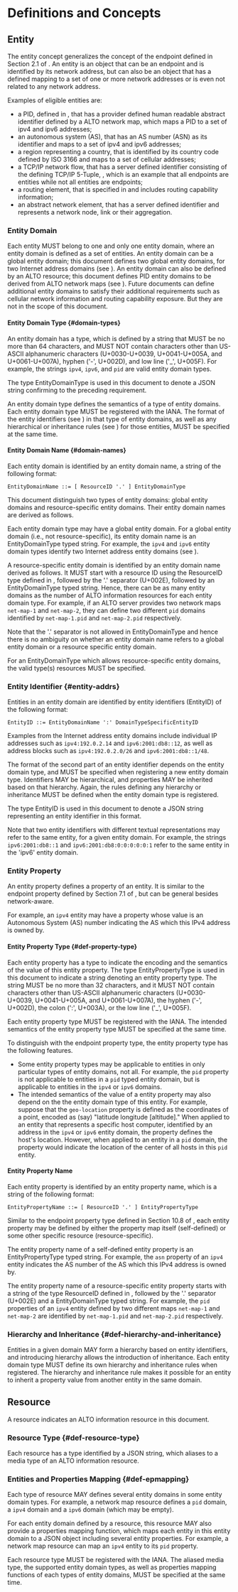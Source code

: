 # Definitions and Concepts

## Entity

<!-- FIXME:
This section introduces a new concept and deserves more explanations before
diving in the technical "how to handle".
For instance:
- what kind of object other than an addressable ALTO endpoint is eligible to be
  an ALTO entity?
- an entity must be related to network address(es) e.g. entity such as PID, ASN
  nb, Country code have a defined mapping to IP or cellular addresses.
-->

The entity concept generalizes the concept of the endpoint defined in Section 2.1 of
[](#RFC7285). An entity is an object that can be an endpoint and is identified
by its network address, but can also be an object that has a defined mapping to
a set of one or more network addresses or is even not related to any network
address.

<!-- Examples of entities -->

Examples of eligible entities are:

- a PID, defined in [](#RFC7285), that has a provider defined human readable
  abstract identifier defined by a ALTO network map, which maps a PID to a set of ipv4 and ipv6 addresses;
- an autonomous system (AS), that has an AS number (ASN) as its identifier 
  and maps to a set of ipv4 and ipv6 addresses;
- a region representing a country, that is identified by its country code defined 
  by ISO 3166 and maps to a set of cellular addresses;
- a TCP/IP network flow, that has a server defined identifier consisting of the 
  defining TCP/IP 5-Tuple, , which is an example that all endpoints 
  are entities while not all entities are endpoints;
- a routing element, that is specified in [](#RFC7921) and includes routing
  capability information;
- an abstract network element, that has a server defined identifier and
  represents a network node, link or their aggregation.

<!--
An entity is an object with a (possibly empty) set of properties.
It MAY or MAY NOT be related to a network address. There are a lot of examples
of entities, such as applications or end-hosts in a communication network, cells
in a wireless network, network flows, network functions, routing elements in a
routing system or even general network elements.
-->

<!--
Each entity MUST be in one and only one domain, such as the IPv4 domain, the
IPv6 domain or PID domain (defined in this document), and has a unique identifier.
-->

### Entity Domain

<!-- FIXME: Illustrate what means by "global" here. -->

Each entity MUST belong to one and only one entity domain, where an entity
domain is defined as a set of entities. An entity domain can be a global entity
domain; this document defines two global entity domains, for two Internet
address domains (see [](#inet-addr-domain)). An entity domain can also be
defined by an ALTO resource; this document defines PID entity domains to be
derived from ALTO network maps (see [](#pid-domain)). Future documents can
define additional entity domains to satisfy their additional requirements such
as cellular network information and routing capability exposure. But they are
not in the scope of this document.

<!-- This document will define the domains precisely below. -->
<!-- An additional example is the proposed domain of Abstract Network Elements
associated with topology and routing, as suggested by
[](#I-D.ietf-alto-path-vector). -->

#### Entity Domain Type {#domain-types}

An entity domain has a type, which is defined by a string that MUST be no more
than 64 characters, and MUST NOT contain characters other than US-ASCII
alphanumeric characters (U+0030-U+0039, U+0041-U+005A, and U+0061-U+007A),
hyphen ('-', U+002D), and low line ('\_', U+005F). For example, the strings
`ipv4`, `ipv6`, and `pid` are valid entity domain types.

The type EntityDomainType is used in this document to denote a JSON string
confirming to the preceding requirement.

An entity domain type defines the semantics of a type of entity domains. Each
entity domain type MUST be registered with the IANA. The format of the entity
identifiers (see [](#entity-addrs)) in that type of entity domains, as well as any
hierarchical or inheritance rules (see [](#def-hierarchy-and-inheritance)) for
those entities, MUST be specified at the same time.

#### Entity Domain Name {#domain-names}

<!-- FIXME: What is a global entity domain here? Requrie the definition. -->
Each entity domain is identified by an entity domain name, a string of the
following format:

``` text
EntityDomainName ::= [ ResourceID '.' ] EntityDomainType
```

This document distinguish two types of entity domains: global entity domains and
resource-specific entity domains. Their entity domain names are derived as
follows.

Each entity domain type may have a global entity domain. For a global entity
domain (i.e., not resource-specific), its entity domain name is an
EntityDomainType typed string. For example, the `ipv4` and `ipv6` entity domain
types identify two Internet address entity domains (see [](#inet-addr-domain)).

A resource-specific entity domain is identified by an entity domain name derived
as follows. It MUST start with a resource ID using the ResourceID type defined
in [](#RFC7285), followed by the '.' separator (U+002E), followed by an
EntityDomainType typed string. Hence, there can be as many entity domains as the
number of ALTO information resources for each entity domain type. For example,
if an ALTO server provides two network maps `net-map-1` and `net-map-2`, they
can define two different `pid` domains identified by `net-map-1.pid` and
`net-map-2.pid` respectively.

Note that the '.' separator is not allowed in EntityDomainType and hence there
is no ambiguity on whether an entity domain name refers to a global entity
domain or a resource specific entity domain.

For an EntityDomainType which allows resource-specific entity domains, the valid
type(s) resources MUST be specified.

### Entity Identifier {#entity-addrs}

<!-- FIXME: The entity identifier is not global unique. -->

Entities in an entity domain are identified by entity identifiers (EntityID) of
the following format:

``` text
EntityID ::= EntityDomainName ':' DomainTypeSpecificEntityID
```

Examples from the Internet address entity domains include individual IP
addresses such as `ipv4:192.0.2.14` and `ipv6:2001:db8::12`, as well as address
blocks such as `ipv4:192.0.2.0/26` and `ipv6:2001:db8::1/48`.

The format of the second part of an entity identifier depends on the entity
domain type, and MUST be specified when registering a new entity domain type.
Identifiers MAY be hierarchical, and properties MAY be inherited based on that
hierarchy. Again, the rules defining any hierarchy or inheritance MUST be
defined when the entity domain type is registered.

The type EntityID is used in this document to denote a JSON string
representing an entity identifier in this format.

Note that two entity identifiers with different textual representations may refer
to the same entity, for a given entity domain. For example, the strings
`ipv6:2001:db8::1` and `ipv6:2001:db8:0:0:0:0:0:1` refer to the same entity in
the 'ipv6' entity domain.

### Entity Property

An entity property defines a property of an entity. It is similar to the
endpoint property defined by Section 7.1 of [](#RFC7285), but can be general
besides network-aware.

For example, an `ipv4` entity may have a property whose value is an Autonomous
System (AS) number indicating the AS which this IPv4 address is owned by.

#### Entity Property Type {#def-property-type}

Each entity property has a type to indicate the encoding and the semantics of
the value of this entity property. The type EntityPropertyType is used in this
document to indicate a string denoting an entity property type. The string MUST
be no more than 32 characters, and it MUST NOT contain characters other than
US-ASCII alphanumeric characters (U+0030-U+0039, U+0041-U+005A, and
U+0061-U+007A), the hyphen ('-', U+002D), the colon (':', U+003A), or the low
line ('_', U+005F).

Each entity property type MUST be registered with the IANA. The intended
semantics of the entity property type MUST be specified at the same time.
<!-- , as well as the media types of dependent resources and the interpretation, -->

<!-- FIXME: this part is used to motivate the mapping of resource type. may need
to move to below. -->

To distinguish with the endpoint property type, the entity property type has the
following features.

- Some entity property types may be applicable to entities in only particular
  types of entity domains, not all. For example, the `pid` property is not
  applicable to entities in a `pid` typed entity domain, but is applicable to
  entities in the `ipv4` or `ipv6` domains.
- The intended semantics of the value of a entity property may also depend on
  the the entity domain type of this entity. For example, suppose that the
  `geo-location` property is defined as the coordinates of a point, encoded as
  (say) "latitude longitude [altitude]." When applied to an entity that
  represents a specific host computer, identified by an address in the `ipv4` or
  `ipv6` entity domain, the property defines the host's location. However, when
  applied to an entity in a `pid` domain, the property would indicate the
  location of the center of all hosts in this `pid` entity.

#### Entity Property Name

<!-- FIXME: remove most. Use RFC 7285 Section 10.8, for resource-specific
properties and global properties. -->

Each entity property is identified by an entity property name, which is a string
of the following format:

``` text
EntityPropertyName ::= [ ResourceID '.' ] EntityPropertyType
```

Similar to the endpoint property type defined in Section 10.8 of [](#RFC7285),
each entity property may be defined by either the property map itself
(self-defined) or some other specific resource (resource-specific).

The entity property name of a self-defined entity property is an
EntityPropertyType typed string. For example, the `asn` property of an `ipv4`
entity indicates the AS number of the AS which this IPv4 address is owned by.

The entity property name of a resource-specific entity property starts with a
string of the type ResourceID defined in [](#RFC7285), followed by the '.'
separator (U+002E) and a EntityDomainType typed string. For example, the `pid`
properties of an `ipv4` entity defined by two different maps `net-map-1` and
`net-map-2` are identified by `net-map-1.pid` and `net-map-2.pid` respectively.

<!-- ## Property Type and Property Name {#def-property-type} -->

<!-- FIXME: Section needs be reorganized to first motivate the attachment of
address to address domain before setting rules. -->

<!-- OLD-0 -->
<!--
This document defines property types in the domain-specific semantics. This
design is to enforce that each property type MUST be registered for a single
specific entity domain. But multiple property types with the similar semantics
MAY share the same Property Name in different entity domains. This design
decision is adopted because of the following considerations:
-->

<!-- NEW-0 -->
<!--
An entity in an entity domain MAY have one or more properties, where each
property is defined by a Property Type. This document defines properties to be
entity-domain-type specific for the following reasons:

Therefore, each property type has a unique identifier encoded with the following
format:
-->

<!--
- The `EntityDomainName` indicates which entity domain the property type applies
  to.
- The `PropertyName` SHOULD relate to the semantics of this property type. It
  does not have to be globally unique. In other words, different property types
  could have the same property name applied to different entity domains, if
  they have the similar semantics. For example, the property types `ipv4:pid`
  and `ipv6:pid` have the same property name `pid` applied to both `ipv4` and
  `ipv6` domains.
-->

<!-- ## Property Name ## -->

<!-- FIXME: This is not correct. Because the ALTO entity domain is not a strict
superset of the ALTO address type. Revise it! -->

<!--
The space of entity property names associated with entities defined by this
document is a superset of the endpoint property names defined by [](#RFC7285).
Thus endpoint property names registered with the `ALTO Endpoint Property Type
Registry` MUST be defined in [](#IANAEndpointProp) of this document. The type
PropertyName denotes a JSON string with a property name in this format.
-->

<!-- FIXED: Change the single name space design to the domain-specific design -->

<!--
This document defines uniform property names specified in a single property
name space rather than being scoped by a specific entity domain, although some
properties may only be applicable for particular entity domains. This design
decision is to enforce a design so that similar properties are named similarly.
The interpretation of the value of a property, however, may depend on the
entity domain. (FIXME: This design decision will mess up the dependency
declaration.) For example, suppose that the `geo-location` property is defined
as the coordinates of a point, encoded as (say) "latitude longitude
[altitude]." When applied to an entity that represents a specific host
computer, such as an Internet address, the property defines the host's
location.  When applied to an entity that represents a set of computers, such
as a CIDR, the property would be the location of the center of that set.  If it
is necessary to represent the bounding box of a set of hosts, another property,
such as `geo-region`, should be defined.
-->

### Hierarchy and Inheritance {#def-hierarchy-and-inheritance}

Entities in a given domain MAY form a hierarchy based on entity identifiers, and
introducing hierarchy allows the introduction of inheritance. Each entity domain
type MUST define its own hierarchy and inheritance rules when registered. The
hierarchy and inheritance rule makes it possible for an entity to inherit a
property value from another entity in the same domain.
<!--If and only
if the property of an entity is undefined, the hierarchy and inheritance rules
are applied. [YRY: Do we need this?] [Jensen: I think this feature is for reducing the response size.] -->

## Resource

A resource indicates an ALTO information resource in this document.

### Resource Type {#def-resource-type}

Each resource has a type identified by a JSON string, which aliases to a media
type of an ALTO information resource.

### Entities and Properties Mapping {#def-epmapping}

Each type of resource MAY defines several entity domains in some entity domain
types. For example, a network map resource defines a `pid` domain, a `ipv4`
domain and a `ipv6` domain (which may be empty).

For each entity domain defined by a resource, this resource MAY also provide a
properties mapping function, which maps each entity in this entity domain to a
JSON object including several entity properties. For example, a network map
resource can map an `ipv4` entity to its `pid` property.

Each resource type MUST be registered with the IANA. The aliased media type, the
supported entity domain types, as well as properties mapping functions of each
types of entity domains, MUST be specified at the same time.

<!--
## Relationship with Other ALTO Resources {#def-relationship-to-other-resources}

FIXME: very messy below. Delete most.

[](#RFC7285) recognizes that some properties for some entity domains MAY be
specific to an ALTO resource, such as a network map. Accordingly Section 10.8.1
of [](#RFC7285) defines the concept of `resource-specific endpoint properties`,
and indicates that dependency by prefixing the property name with the ID of the
resource on which it depends. That document defines one resource-specific
property, namely the `pid` property, whose value is the name of the PID
containing that endpoint in the associated network map.

However, a property may be associated to more than one information resources
within an entity domain. For example, the fictitious property
`pid:cdni-fci-capabilities` indicates CDNI capabilities (see [](#RFC8008)) of a
set of `ipv4` or `ipv6` typed CDNI footprints included by some entities in PID
domain. It depends on two resources:

- the network map in which the input PID entities have been defined,
- the fictitious CDNI FCI map in which the CDNI footprints and capabilities
  advertisement objects (see [](#RFC8008)) are included.

A `resource-specific property` can only indicate one of them. Thus, using
`resource-specific properties` cannot handle multiple dependencies very well.

To address this issue, this document takes a different approach as follows:

- Firstly, instead of defining the dependency by prefixing the property name
  with a specific dependent resource identifier, this document introduces a
  Property Type that appends a property name to an entity domain name, and
  registers the dependency types for this Property Type. This gives a hint on
  the types of dependent resources. For example, the fictitious property
  `pid:region` applying to entities in the PID domain depends on the network map
  in which the input PID entities have been defined; but the fictitious property
  `ipv4:region` applying to entities in IPv4 domain does not depend on any
  information resource.
- Secondly, it sets a rule saying that in a property map, all provided property
  types MUST have the same media types of dependent information resources
  (denoted as "dependency types" in short). For example, the fictitious
  property types `pid:region` and `ipv4:region` cannot be provided in the same
  property map, as they have different dependency types.
- Finally, it identifies, in the IRD and Server responses, the sequence of
  information resources associated to all provided properties of entities in a
  particular property map. In other words, the ALTO server MUST NOT mix
  properties depending on different resources into the same resources, even if
  they have the same dependency types. There are two kinds of examples:

  - Assume there are a set of entities in IPv4 and IPv6 domain, and all of them
    have the property `pid`. The `pid` properties of entities in IPv4 domain
    depend on the network map `net1`, but the `pid` properties of entities in
    IPv6 domain depend on another network map `net2`. Although the property
    types `ipv4:pid` and `ipv6:pid` have the same dependency type sequence
    `["application/alto-networkmap+json"]`, the ALTO server cannot put them into
    the same property map.
  - Assume there are a set of entities in IPv4 domain, and each of them have two
    `pid` properties. One `pid` property depends on the network map `net1`, the
    other `pid` property depends on another network map `net2`. To distinguish
    them, the ALTO server can provide two `resource-specific endpoint
    properties` called `pid.net1` and `pid.net2` for each IPv4 entities in the
    same endpoint property map. But using the property map service defined in
    this document, the ALTO server has to define two individual property maps.
    Both property maps provide the property type `ipv4:pid`, but one depends on
    `net1` and the other one depends on `net2`.

To specify the aforementionned dependencies, this document uses the "uses" and
"dependent-vtags" fields defined respectively in Sections 9.1.5 and 11.1 of
[RFC7285].

- the "uses" field is included in the IRD entry of a resources-dependent
  information resource and specifies the dependent IRD resource.
- the "dependent-vtags" member is used in a Server response message to specify
  the dependent resource.
-->
